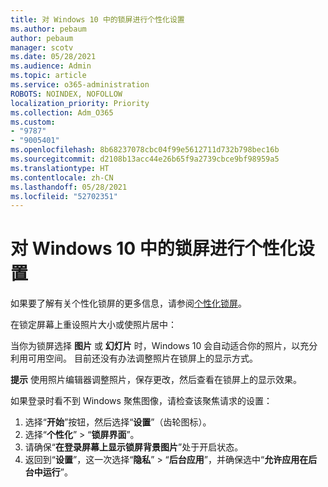 ```yaml
---
title: 对 Windows 10 中的锁屏进行个性化设置
ms.author: pebaum
author: pebaum
manager: scotv
ms.date: 05/28/2021
ms.audience: Admin
ms.topic: article
ms.service: o365-administration
ROBOTS: NOINDEX, NOFOLLOW
localization_priority: Priority
ms.collection: Adm_O365
ms.custom:
- "9787"
- "9005401"
ms.openlocfilehash: 8b68237078cbc04f99e5612711d732b798bec16b
ms.sourcegitcommit: d2108b13acc44e26b65f9a2739cbce9bf98959a5
ms.translationtype: HT
ms.contentlocale: zh-CN
ms.lasthandoff: 05/28/2021
ms.locfileid: "52702351"
---
```

# <a name="personalize-your-lock-screen-in-windows-10"></a>对 Windows 10 中的锁屏进行个性化设置

如果要了解有关个性化锁屏的更多信息，请参阅[个性化锁屏](https://support.microsoft.com/windows/personalize-your-lock-screen-81dab9b0-35cf-887c-84a0-6de8ef72bea0)。

在锁定屏幕上重设照片大小或使照片居中：

当你为锁屏选择 **图片** 或 **幻灯片** 时，Windows 10 会自动适合你的照片，以充分利用可用空间。 目前还没有办法调整照片在锁屏上的显示方式。

**提示** 使用照片编辑器调整照片，保存更改，然后查看在锁屏上的显示效果。

如果登录时看不到 Windows 聚焦图像，请检查该聚焦请求的设置： 

1. 选择“**开始**”按钮，然后选择“**设置**”（齿轮图标）。
1. 选择“**个性化**” > “**锁屏界面**”。
1. 请确保“**在登录屏幕上显示锁屏背景图片**”处于开启状态。
1. 返回到“**设置**”，这一次选择“**隐私**” > “**后台应用**”，并确保选中“**允许应用在后台中运行**”。